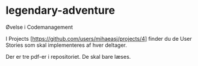 # legendary-adventure
Øvelse i Codemanagement

I Projects [https://github.com/users/mihaeasj/projects/4] finder du de User Stories som skal implementeres af hver deltager.

Der er tre pdf-er i repositoriet. De skal bare læses.
